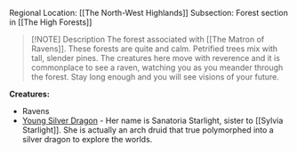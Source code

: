 Regional Location: [[The North-West Highlands]]
Subsection: Forest section in [[The High Forests]]


> [!NOTE] Description
>  The forest associated with [[The Matron of Ravens]]. These forests are quite and calm. Petrified trees mix with tall, slender pines. The creatures here move with reverence and it is commonplace to see a raven, watching you as you meander through the forest. Stay long enough and you will see visions of your future. 

**Creatures:**
- Ravens
- [Young Silver Dragon](https://www.dndbeyond.com/monsters/17075-young-silver-dragon) - Her name is Sanatoria Starlight, sister to [[Sylvia Starlight]]. She is actually an arch druid that true polymorphed into a silver dragon to explore the worlds. 
